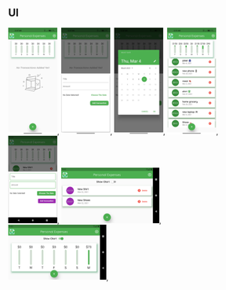 ## UI
<img src = "ScreenShots/1.jpg" width ="100" heigh = "300">,
<img src = "ScreenShots/2.jpg" width ="100" heigh = "300">,
<img src = "ScreenShots/3.jpg" width ="100" heigh = "300">,
<img src = "ScreenShots/4.jpg" width ="100" heigh = "300">,
<img src = "ScreenShots/5.png" width ="100" heigh = "300">,
<img src = "ScreenShots/6.png" width ="200" heigh = "40">,
<img src = "ScreenShots/7.png" width ="200" heigh = "40">,


